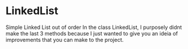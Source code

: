 # LinkedList
Simple Linked List out of order
In the class LinkedList, I purposely didnt make the last 3 methods because I just wanted to give you an ideia of improvements that you can make to the project.
